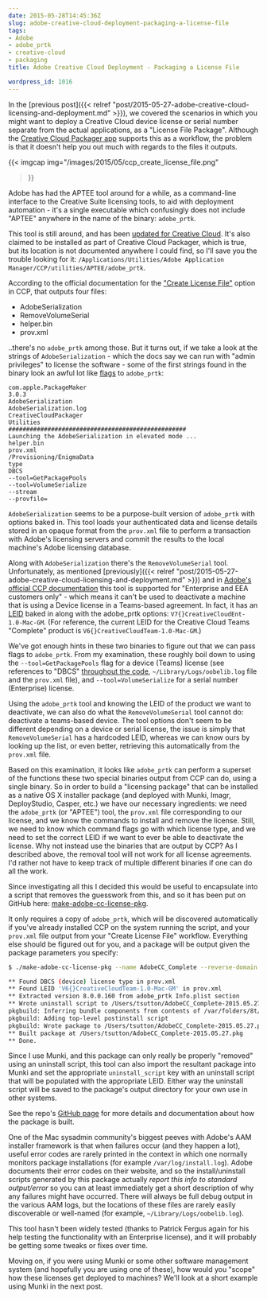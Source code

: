 ```yaml
---
date: 2015-05-28T14:45:36Z
slug: adobe-creative-cloud-deployment-packaging-a-license-file
tags:
- Adobe
- adobe_prtk
- creative-cloud
- packaging
title: Adobe Creative Cloud Deployment - Packaging a License File

wordpress_id: 1016
---
```


In the [previous post]({{< relref "post/2015-05-27-adobe-creative-cloud-licensing-and-deployment.md" >}}), we covered the scenarios in which you might want to deploy a Creative Cloud device license or serial number separate from the actual applications, as a "License File Package". Although the [Creative Cloud Packager app](https://helpx.adobe.com/creative-cloud/packager.html) supports this as a workflow, the problem is that it doesn't help you out much with regards to the files it outputs.

{{< imgcap
    img="/images/2015/05/ccp_create_license_file.png"
>}}

Adobe has had the APTEE tool around for a while, as a command-line interface to the Creative Suite licensing tools, to aid with deployment automation - it's a single executable which confusingly does not include "APTEE" anywhere in the name of the binary: `adobe_prtk`.

This tool is still around, and has been [updated for Creative Cloud](https://helpx.adobe.com/creative-cloud/packager/provisioning-toolkit-enterprise.html). It's also claimed to be installed as part of Creative Cloud Packager, which is true, but its location is not documented anywhere I could find, so I'll save you the trouble looking for it: `/Applications/Utilities/Adobe Application Manager/CCP/utilities/APTEE/adobe_prtk`.

According to the official documentation for the ["Create License File"](https://helpx.adobe.com/creative-cloud/packager/create-license-file.html) option in CCP, that outputs four files:

  * AdobeSerialization
  * RemoveVolumeSerial
  * helper.bin
  * prov.xml


..there's no `adobe_prtk` among those. But it turns out, if we take a look at the strings of `AdobeSerialization` - which the docs say we can run with "admin privileges" to license the software - some of the first strings found in the binary look an awful lot like [flags](https://helpx.adobe.com/creative-cloud/packager/provisioning-toolkit-enterprise.html) to `adobe_prtk`:

```
com.apple.PackageMaker
3.0.3
AdobeSerialization
AdobeSerialization.log
CreativeCloudPackager
Utilities
##################################################
Launching the AdobeSerialization in elevated mode ...
helper.bin
prov.xml
/Provisioning/EnigmaData
type
DBCS
--tool=GetPackagePools
--tool=VolumeSerialize
--stream
--provfile=
```

`AdobeSerialization` seems to be a purpose-built version of `adobe_prtk` with options baked in. This tool loads your authenticated data and license details stored in an opaque format from the `prov.xml` file to perform a transaction with Adobe's licensing servers and commit the results to the local machine's Adobe licensing database.

Along with `AdobeSerialization` there's the `RemoveVolumeSerial` tool. Unfortunately, as mentioned [previously]({{< relref "post/2015-05-27-adobe-creative-cloud-licensing-and-deployment.md" >}}) and in [Adobe's official CCP documentation](https://helpx.adobe.com/creative-cloud/packager/create-license-file.html) this tool is supported for "Enterprise and EEA customers only" - which means it can't be used to deactivate a machine that is using a Device license in a Teams-based agreement. In fact, it has an [LEID](https://helpx.adobe.com/creative-cloud/packager/creative-cloud-licensing-identifiers.html) baked in along with the adobe_prtk options: `V7{}CreativeCloudEnt-1.0-Mac-GM`. (For reference, the current LEID for the Creative Cloud Teams "Complete" product is `V6{}CreativeCloudTeam-1.0-Mac-GM`.)

We've got enough hints in these two binaries to figure out that we can pass flags to `adobe_prtk`. From my examination, these roughly boil down to using the `--tool=GetPackagePools` flag for a device (Teams) license (see references to "DBCS" [throughout the code](https://gist.github.com/timsutton/fa65268f2c813039f706#file-adobeserialization_dbcs_flags-m-L80-L90), `~/Library/Logs/oobelib.log` file and the `prov.xml` file), and `--tool=VolumeSerialize` for a serial number (Enterprise) license.

Using the `adobe_prtk` tool and knowing the LEID of the product we want to deactivate, we can also do what the `RemoveVolumeSerial` tool cannot do: deactivate a teams-based device. The tool options don't seem to be different depending on a device or serial license, the issue is simply that `RemoveVolumeSerial` has a hardcoded LEID, whereas we can know ours by looking up the list, or even better, retrieving this automatically from the `prov.xml` file.

Based on this examination, it looks like `adobe_prtk` can perform a superset of the functions these two special binaries output from CCP can do, using a single binary. So in order to build a "licensing package" that can be installed as a native OS X installer package (and deployed with Munki, Imagr, DeployStudio, Casper, etc.) we have our necessary ingredients: we need the `adobe_prtk` (or "APTEE") tool, the `prov.xml` file corresponding to our license, and we know the commands to install and remove the license. Still, we need to know which command flags go with which license type, and we need to set the correct LEID if we want to ever be able to deactivate the license. Why not instead use the binaries that are output by CCP? As I described above, the removal tool will not work for all license agreements. I'd rather not have to keep track of multiple different binaries if one can do all the work.

Since investigating all this I decided this would be useful to encapsulate into a script that removes the guesswork from this, and so it has been put on GitHub here: [make-adobe-cc-license-pkg](https://github.com/timsutton/make-adobe-cc-license-pkg).

It only requires a copy of `adobe_prtk`, which will be discovered automatically if you've already installed CCP on the system running the script, and your `prov.xml` file output from your "Create License File" workflow. Everything else should be figured out for you, and a package will be output given the package parameters you specify:

```bash
$ ./make-adobe-cc-license-pkg --name AdobeCC_Complete --reverse-domain ca.macops prov.xml

** Found DBCS (device) license type in prov.xml
** Found LEID 'V6{}CreativeCloudTeam-1.0-Mac-GM' in prov.xml
** Extracted version 8.0.0.160 from adobe_prtk Info.plist section
** Wrote uninstall script to /Users/tsutton/AdobeCC_Complete-2015.05.27.uninstall
pkgbuild: Inferring bundle components from contents of /var/folders/8t/5trmslfj2cnd5gxkbmkbn5fj38qb2l/T/tmprvCGEI
pkgbuild: Adding top-level postinstall script
pkgbuild: Wrote package to /Users/tsutton/AdobeCC_Complete-2015.05.27.pkg
** Built package at /Users/tsutton/AdobeCC_Complete-2015.05.27.pkg
** Done.
```

Since I use Munki, and this package can only really be properly "removed" using an uninstall script, this tool can also import the resultant package into Munki and set the appropriate `uninstall_script` key with an uninstall script that will be populated with the appropriate LEID. Either way the uninstall script will be saved to the package's output directory for your own use in other systems.

See the repo's [GitHub page](https://github.com/timsutton/make-adobe-cc-license-pkg) for more details and documentation about how the package is built.

One of the Mac sysadmin community's biggest peeves with Adobe's AAM installer framework is that when failures occur (and they happen a lot), useful error codes are rarely printed in the context in which one normally monitors package installations (for example `/var/log/install.log`). Adobe documents their error codes on their website, and so the install/uninstall scripts generated by this package actually _report this info to standard output/error_ so you can at least immediately get a short description of why any failures might have occurred. There will always be full debug output in the various AAM logs, but the locations of these files are rarely easily discoverable or well-named (for example, `~/Library/Logs/oobelib.log`).

This tool hasn't been widely tested (thanks to Patrick Fergus again for his help testing the functionality with an Enterprise license), and it will probably be getting some tweaks or fixes over time.

Moving on, if you were using Munki or some other software management system (and hopefully you are using one of these), how would you "scope" how these licenses get deployed to machines? We'll look at a short example using Munki in the next post.
